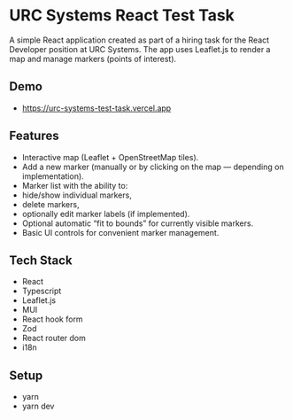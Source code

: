 # URC Systems React Test Task

A simple React application created as part of a hiring task for the React Developer position at URC Systems. The app uses Leaflet.js to render a map and manage markers (points of interest).

## Demo

- https://urc-systems-test-task.vercel.app

## Features

- Interactive map (Leaflet + OpenStreetMap tiles).
- Add a new marker (manually or by clicking on the map — depending on implementation).
- Marker list with the ability to:
- hide/show individual markers,
- delete markers,
- optionally edit marker labels (if implemented).
- Optional automatic “fit to bounds” for currently visible markers.
- Basic UI controls for convenient marker management.

## Tech Stack

- React
- Typescript
- Leaflet.js
- MUI
- React hook form
- Zod
- React router dom
- i18n

## Setup

- yarn
- yarn dev
